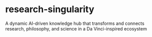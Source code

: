 # research-singularity
A dynamic AI-driven knowledge hub that transforms and connects research, philosophy, and science in a Da Vinci-inspired ecosystem
